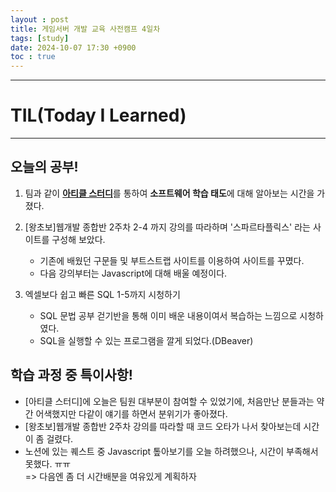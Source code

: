 ```yaml
---
layout : post
title: 게임서버 개발 교육 사전캠프 4일차
tags: [study]
date: 2024-10-07 17:30 +0900
toc : true
---
```


---

# TIL(Today I Learned)

---

## 오늘의 공부!

1. 팀과 같이 [**아티클 스터디**](https://www.notion.so/1186cbfc0b9380d59945ff247e9e5e82?pvs=4)를 통하여 
**소프트웨어 학습 태도**에 대해 알아보는 시간을 가졌다.

2. [왕초보]웹개발 종합반 2주차 2-4 까지 강의를 따라하며 '스파르타플릭스' 라는 사이트를 구성해 보았다.
    - 기존에 배웠던 구문들 및 부트스트랩 사이트를 이용하여 사이트를 꾸몄다.
    - 다음 강의부터는 Javascript에 대해 배울 예정이다.

3. 엑셀보다 쉽고 빠른 SQL 1-5까지 시청하기
    - SQL 문법 공부 걷기반을 통해 이미 배운 내용이여서 복습하는 느낌으로 시청하였다.
    - SQL을 실행할 수 있는 프로그램을 깔게 되었다.(DBeaver)

## 학습 과정 중 특이사항!

- [아티클 스터디]에 오늘은 팀원 대부분이 참여할 수 있었기에,
 처음만난 분들과는 약간 어색했지만 다같이 얘기를 하면서 분위기가 좋아졌다.
- [왕초보]웹개발 종합반 2주차 강의를 따라할 때 코드 오타가 나서 찾아보는데 시간이 좀 걸렸다.
- 노션에 있는 퀘스트 중 Javascript 톺아보기를 오늘 하려했으나, 시간이 부족해서 못했다. ㅠㅠ  
=> 다음엔 좀 더 시간배분을 여유있게 계획하자

